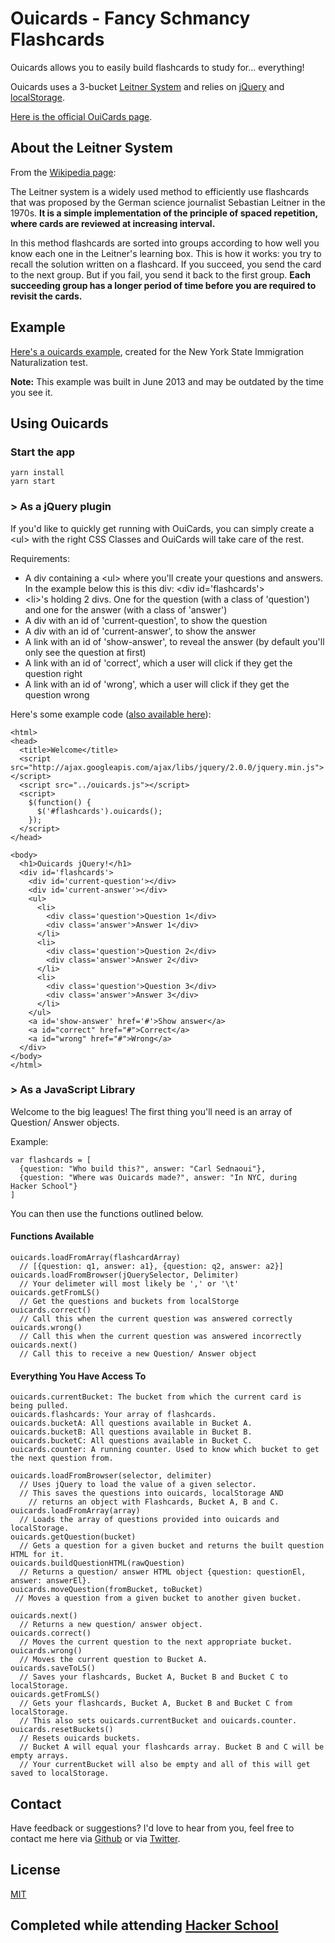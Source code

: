 # Ouicards - Fancy Schmancy Flashcards
Ouicards allows you to easily build flashcards to study for... everything! 

Ouicards uses a 3-bucket [Leitner System](http://en.wikipedia.org/wiki/Leitner_system) and relies on [jQuery](http://jquery.com/) and [localStorage](http://diveintohtml5.info/storage.html).

[Here is the official OuiCards page](http://carlsednaoui.github.io/ouicards/).

## About the Leitner System
From the [Wikipedia page](http://en.wikipedia.org/wiki/Leitner_system): 

The Leitner system is a widely used method to efficiently use flashcards that was proposed by the German science journalist Sebastian Leitner in the 1970s. __It is a simple implementation of the principle of spaced repetition, where cards are reviewed at increasing interval.__

In this method flashcards are sorted into groups according to how well you know each one in the Leitner's learning box. This is how it works: you try to recall the solution written on a flashcard. If you succeed, you send the card to the next group. But if you fail, you send it back to the first group. __Each succeeding group has a longer period of time before you are required to revisit the cards.__


## Example

[Here's a ouicards example](http://carlsednaoui.github.io/ouicards/live-examples/index.html), created for the New York State Immigration Naturalization test. 

__Note:__ This example was built in June 2013 and may be outdated by the time you see it.

## Using Ouicards

### Start the app
```
yarn install
yarn start
```

### > As a jQuery plugin

If you'd like to quickly get running with OuiCards, you can simply create a \<ul> with the right CSS Classes and OuiCards will take care of the rest.

Requirements:

- A div containing a \<ul> where you'll create your questions and answers. In the example below this is this div: \<div id='flashcards'>
- \<li>'s holding 2 divs. One for the question (with a class of 'question') and one for the answer (with a class of 'answer')
- A div with an id of 'current-question', to show the question
- A div with an id of 'current-answer', to show the answer
- A link with an id of 'show-answer', to reveal the answer (by default you'll only see the question at first)
- A link with an id of 'correct', which a user will click if they get the question right
- A link with an id of 'wrong', which a user will click if they get the question wrong

Here's some example code ([also available here](http://carlsednaoui.github.io/ouicards/live-examples/ouicards-jquery-example.html)):

    <html>
    <head>
      <title>Welcome</title>
      <script src="http://ajax.googleapis.com/ajax/libs/jquery/2.0.0/jquery.min.js"></script>
      <script src="../ouicards.js"></script>
      <script>
        $(function() { 
          $('#flashcards').ouicards(); 
        });
      </script>
    </head>

    <body>
      <h1>Ouicards jQuery!</h1>
      <div id='flashcards'>
        <div id='current-question'></div>
        <div id='current-answer'></div>
        <ul>
          <li>
            <div class='question'>Question 1</div>
            <div class='answer'>Answer 1</div>
          </li>
          <li>
            <div class='question'>Question 2</div>
            <div class='answer'>Answer 2</div>
          </li>
          <li>
            <div class='question'>Question 3</div>
            <div class='answer'>Answer 3</div>
          </li>
        </ul>
        <a id='show-answer' href='#'>Show answer</a>
        <a id="correct" href="#">Correct</a>
        <a id="wrong" href="#">Wrong</a>
      </div>
    </body>
    </html>

### > As a JavaScript Library
Welcome to the big leagues! The first thing you'll need is an array of Question/ Answer objects.

Example:
    
    var flashcards = [
      {question: "Who build this?", answer: "Carl Sednaoui"}, 
      {question: "Where was Ouicards made?", answer: "In NYC, during Hacker School"}
    ]

You can then use the functions outlined below.

#### Functions Available
  
    ouicards.loadFromArray(flashcardArray)
      // [{question: q1, answer: a1}, {question: q2, answer: a2}]
    ouicards.loadFromBrowser(jQuerySelector, Delimiter)
      // Your delimeter will most likely be ',' or '\t'
    ouicards.getFromLS()
      // Get the questions and buckets from localStorge
    ouicards.correct()
      // Call this when the current question was answered correctly
    ouicards.wrong()
      // Call this when the current question was answered incorrectly
    ouicards.next()
      // Call this to receive a new Question/ Answer object

#### Everything You Have Access To
    
    ouicards.currentBucket: The bucket from which the current card is being pulled.
    ouicards.flashcards: Your array of flashcards.
    ouicards.bucketA: All questions available in Bucket A.
    ouicards.bucketB: All questions available in Bucket B.
    ouicards.bucketC: All questions available in Bucket C.
    ouicards.counter: A running counter. Used to know which bucket to get the next question from.

    ouicards.loadFromBrowser(selector, delimiter) 
      // Uses jQuery to load the value of a given selector.
      // This saves the questions into ouicards, localStorage AND 
        // returns an object with Flashcards, Bucket A, B and C.
    ouicards.loadFromArray(array)
      // Loads the array of questions provided into ouicards and localStorage.
    ouicards.getQuestion(bucket)
      // Gets a question for a given bucket and returns the built question HTML for it.
    ouicards.buildQuestionHTML(rawQuestion)
      // Returns a question/ answer HTML object {question: questionEl, answer: answerEl}.
    ouicards.moveQuestion(fromBucket, toBucket)
     // Moves a question from a given bucket to another given bucket.

    ouicards.next()
      // Returns a new question/ answer object.
    ouicards.correct()
      // Moves the current question to the next appropriate bucket.
    ouicards.wrong()
      // Moves the current question to Bucket A.
    ouicards.saveToLS()
      // Saves your flashcards, Bucket A, Bucket B and Bucket C to localStorage.
    ouicards.getFromLS()
      // Gets your flashcards, Bucket A, Bucket B and Bucket C from localStorage. 
      // This also sets ouicards.currentBucket and ouicards.counter.
    ouicards.resetBuckets()
      // Resets ouicards buckets. 
      // Bucket A will equal your flashcards array. Bucket B and C will be empty arrays.  
      // Your currentBucket will also be empty and all of this will get saved to localStorage.

## Contact
Have feedback or suggestions? I'd love to hear from you, feel free to contact me here via [Github](https://github.com/carlsednaoui) or via [Twitter](https://twitter.com/carlsednaoui). 

## License
[MIT](http://opensource.org/licenses/MIT)

## Completed while attending [Hacker School](https://www.hackerschool.com/)